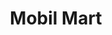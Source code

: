 ---
title: "Mobil Mart"
url: /naperville/mobil-mart-plainfield-naperville-road/
shop: convenience
---